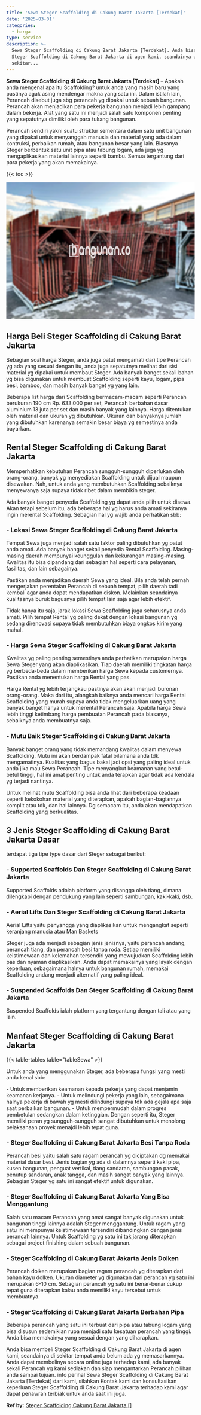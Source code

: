 ```yaml
---
title: 'Sewa Steger Scaffolding di Cakung Barat Jakarta [Terdekat]'
date: '2025-03-01'
categories:
  - harga
type: service
description: >-
  Sewa Steger Scaffolding di Cakung Barat Jakarta [Terdekat]. Anda bisa membeli
  Steger Scaffolding di Cakung Barat Jakarta di agen kami, seandainya di
  sekitar...
---
```


**Sewa Steger Scaffolding di Cakung Barat Jakarta \[Terdekat\]** – Apakah anda mengenal apa itu Scaffolding? untuk anda yang masih baru yang pastinya agak asing mendengar makna yang satu ini. Dalam istilah lain, Perancah disebut juga sbg perancah yg dipakai untuk sebuah bangunan. Perancah akan menjadikan para pekerja bangunan menjadi lebih gampang dalam bekerja. Alat yang satu ini menjadi salah satu komponen penting yang sepatutnya dimiliki oleh para tukang bangunan.

Perancah sendiri yakni suatu struktur sementara dalam satu unit bangunan yang dipakai untuk menyanggah manusia dan material yang ada dalam kontruksi, perbaikan rumah, atau bangunan besar yang lain. Biasanya Steger berbentuk satu unit pipa atau tabung logam, ada juga yg mengaplikasikan material lainnya seperti bambu. Semua tergantung dari para pekerja yang akan memakainya.

{{< toc >}}

![Sewa Steger Scaffolding di Cakung Barat Jakarta [Terdekat]](/images/sewa-scaffolding-steger-22.png)

## Harga Beli Steger Scaffolding di Cakung Barat Jakarta

Sebagian soal harga Steger, anda juga patut mengamati dari tipe Perancah yg ada yang sesuai dengan itu, anda juga sepatutnya melihat dari sisi material yg dipakai untuk membaut Steger. Ada banyak banget sekali bahan yg bisa digunakan untuk membuat Scaffolding seperti kayu, logam, pipa besi, bamboo, dan masih banyak banget yg yang lain.

Beberapa list harga dari Scaffolding bermacam-macam seperti Perancah berukuran 190 cm Rp. 633.000 per set, Perancah berbahan dasar aluminium 13 juta per set dan masih banyak yang lainnya. Harga ditentukan oleh material dan ukuran yg dibutuhkan. Ukuran dan banyaknya jumlah yang dibutuhkan karenanya semakin besar biaya yg semestinya anda bayarkan.

## Rental Steger Scaffolding di Cakung Barat Jakarta

Memperhatikan kebutuhan Perancah sungguh-sungguh diperlukan oleh orang-orang, banyak yg menyediakan Scaffolding untuk dijual maupun disewakan. Nah, untuk anda yang membutuhkan Scaffolding sebaiknya menyewanya saja supaya tidak ribet dalam membikin steger.

Ada banyak banget penyedia Scaffolding yg dapat anda pilih untuk disewa. Akan tetapi sebelum itu, ada beberapa hal yg harus anda amati sekiranya ingin merental Scaffolding. Sebagian hal yg wajib anda perhatikan sbb:

### \- Lokasi Sewa Steger Scaffolding di Cakung Barat Jakarta

Tempat Sewa juga menjadi salah satu faktor paling dibutuhkan yg patut anda amati. Ada banyak banget sekali penyedia Rental Scaffolding. Masing-masing daerah mempunyai keunggulan dan kekurangan masing-masing. Kwalitas itu bisa dipandang dari sebagian hal seperti cara pelayanan, fasilitas, dan lain sebagainya.

Pastikan anda menjadikan daerah Sewa yang ideal. Bila anda telah pernah mengerjakan perentalan Perancah di sebuah tempat, pilih daerah tadi kembali agar anda dapat mendapatkan diskon. Melainkan seandainya kualitasnya buruk bagusnya pilih tempat lain saja agar lebih efektif.

Tidak hanya itu saja, jarak lokasi Sewa Scaffolding juga seharusnya anda amati. Pilih tempat Rental yg paling dekat dengan lokasi bangunan yg sedang direnovasi supaya tidak membutuhkan biaya ongkos kirim yang mahal.

### \- Harga Sewa Steger Scaffolding di Cakung Barat Jakarta

Kwalitas yg paling penting semestinya anda perhatikan merupakan harga Sewa Steger yang akan diaplikasikan. Tiap daerah memiliki tingkatan harga yg berbeda-beda dalam memberikan harga Sewa kepada customernya. Pastikan anda menentukan harga Rental yang pas.

Harga Rental yg lebih terjangkau pastinya akan akan menjadi buronan orang-orang. Maka dari itu, alangkah baiknya anda mencari harga Rental Scaffolding yang murah supaya anda tidak mengeluarkan uang yang banyak banget hanya untuk merental Perancah saja. Apabila harga Sewa lebih tinggi ketimbang harga pembuatan Perancah pada biasanya, sebaiknya anda membuatnya saja.

### \- Mutu Baik Steger Scaffolding di Cakung Barat Jakarta

Banyak banget orang yang tidak memandang kwalitas dalam menyewa Scaffolding. Mutu ini akan berdampak fatal bilamana anda tdk mengamatinya. Kualitas yang bagus bakal jadi opsi yang paling ideal untuk anda jika mau Sewa Perancah. Tipe menyangkut keamanan yang betul-betul tinggi, hal ini amat penting untuk anda terapkan agar tidak ada kendala yg terjadi nantinya.

Untuk melihat mutu Scaffolding bisa anda lihat dari beberapa keadaan seperti kekokohan material yang diterapkan, apakah bagian-bagiannya komplit atau tdk, dan hal lainnya. Dg semacam itu, anda akan mendapatkan Scaffolding yang berkualitas.

## 3 Jenis Steger Scaffolding di Cakung Barat Jakarta Dasar

terdapat tiga tipe type dasar dari Steger sebagai berikut:

### \- Supported Scaffolds Dan Steger Scaffolding di Cakung Barat Jakarta

Supported Scaffolds adalah platform yang disangga oleh tiang, dimana dilengkapi dengan pendukung yang lain seperti sambungan, kaki-kaki, dsb.

### \- Aerial Lifts Dan Steger Scaffolding di Cakung Barat Jakarta

Aerial Lifts yaitu penyangga yang diaplikasikan untuk mengangkat seperti keranjang manusia atau Man Baskets

Steger juga ada menjadi sebagian jenis jenisnya, yaitu perancah andang, perancah tiang, dan perancah besi tanpa roda. Setiap memiliki keistimewaan dan kelemahan tersendiri yang mewujudkan Scaffolding lebih pas dan nyaman diaplikasikan. Anda dapat memakainya yang layak dengan keperluan, sebagaimana halnya untuk bangunan rumah, memakai Scaffolding andang menjadi alternatif yang paling ideal.

### \- Suspended Scaffolds Dan Steger Scaffolding di Cakung Barat Jakarta

Suspended Scaffolds ialah platform yang tergantung dengan tali atau yang lain.

## Manfaat Steger Scaffolding di Cakung Barat Jakarta

{{< table-tables table="tableSewa" >}}

Untuk anda yang menggunakan Steger, ada beberapa fungsi yang mesti anda kenal sbb:

\- Untuk memberikan keamanan kepada pekerja yang dapat menjamin keamanan kerjanya. - Untuk melindungi pekerja yang lain, sebagaimana halnya pekerja di bawah yg mesti dilindungi supaya tdk ada gejala apa saja saat perbaikan bangunan. - Untuk mempermudah dalam progres pembetulan sedangkan dalam ketinggian. Dengan seperti itu, Steger memiliki peran yg sungguh-sungguh sangat dibutuhkan untuk menolong pelaksanaan proyek menajdi lebih tepat guna.

### \- Steger Scaffolding di Cakung Barat Jakarta Besi Tanpa Roda

Perancah besi yaitu salah satu ragam perancah yg diciptakan dg memakai material dasar besi. Jenis bagian yg ada di dalamnya seperti kaki pipa, kusen bangunan, penguat vertikal, tiang sandaran, sambungan pasak, penutup sandaran, anak tangga, dan masih sangat banyak yang lainnya. Sebagian Steger yg satu ini sangat efektif untuk digunakan.

### \- Steger Scaffolding di Cakung Barat Jakarta Yang Bisa Menggantung

Salah satu macam Perancah yang amat sangat banyak digunakan untuk bangunan tinggi lainnya adalah Steger menggantung. Untuk ragam yang satu ini mempunyai keistimewaan tersendiri dibandingkan dengan jenis perancah lainnya. Untuk Scaffolding yg satu ini tak jarang diterapkan sebagai project finishing dalam sebuah bangunan.

### \- Steger Scaffolding di Cakung Barat Jakarta Jenis Dolken

Perancah dolken merupakan bagian ragam perancah yg diterapkan dari bahan kayu dolken. Ukuran diameter yg digunakan dari perancah yg satu ini merupakan 6-10 cm. Sebagian perancah yg satu ini benar-benar cukup tepat guna diterapkan kalau anda memiliki kayu tersebut untuk membuatnya.

### \- Steger Scaffolding di Cakung Barat Jakarta Berbahan Pipa

Beberapa perancah yang satu ini terbuat dari pipa atau tabung logam yang bisa disusun sedemikian rupa menjadi satu kesatuan perancah yang tinggi. Anda bisa memakainya yang sesuai dengan yang diharapkan.

Anda bisa membeli Steger Scaffolding di Cakung Barat Jakarta di agen kami, seandainya di sekitar tempat anda belum ada yg memasarkannya. Anda dapat membelinya secara online juga terhadap kami, ada banyak sekali Perancah yg kami sediakan dan siap mengantarkan Perancah pilihan anda sampai tujuan. info perihal Sewa Steger Scaffolding di Cakung Barat Jakarta \[Terdekat\] dari kami, silahkan Kontak kami dan konsultasikan keperluan Steger Scaffolding di Cakung Barat Jakarta terhadap kami agar dapat penawran terbiak untuk anda saat ini juga.

**Ref by:** [Steger Scaffolding Cakung Barat Jakarta []](https://id.wikipedia.org/wiki/Steger)

